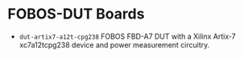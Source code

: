 FOBOS-DUT Boards
=========
  * `dut-artix7-a12t-cpg238`
    FOBOS FBD-A7 DUT with a Xilinx Artix-7 xc7a12tcpg238 device and power measurement circuitry.

